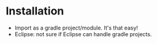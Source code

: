 # Installation

- Import as a gradle project/module.
  It's that easy!
- Eclipse: not sure if Eclipse can handle gradle projects.

